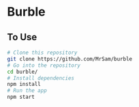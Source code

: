 # Burble 

## To Use

```bash
# Clone this repository
git clone https://github.com/MrSam/burble
# Go into the repository
cd burble/ 
# Install dependencies
npm install
# Run the app
npm start
```

